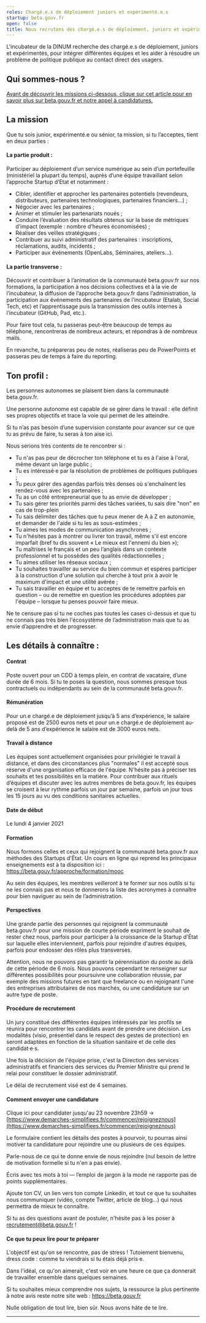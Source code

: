 ```yaml
---
roles: Chargé.e.s de déploiement juniors et expérimenté.e.s
startup: beta.gouv.fr
open: false
title: Nous recrutons des chargé.e.s de déploiement, juniors et expérimenté.e.s, pour rejoindre des produits beta.gouv.fr
---
```


L'incubateur de la DINUM recherche des chargé.e.s de déploiement, juniors et expérimentés, pour intégrer différentes équipes et les aider à résoudre un problème de politique publique au contact direct des usagers. 

## Qui sommes-nous ?
 
[Avant de découvrir les missions ci-dessous, clique sur cet article pour en savoir plus sur beta.gouv.fr et notre appel à candidatures.](https://blog.beta.gouv.fr/dinsic/2020/11/10/nous-recrutons-une-brigade-numerique/)

## La mission 
Que tu sois junior, expérimenté.e ou sénior, ta mission, si tu l’acceptes, tient en deux parties :

#### La partie produit : 
Participer au déploiement d’un service numérique au sein d’un portefeuille (ministériel la plupart du temps), auprès d’une équipe travaillant selon l’approche Startup d’Etat et notamment : 

- Cibler, identifier et approcher les partenaires potentiels (revendeurs, distributeurs, partenaires technologiques, partenaires financiers...) ;
- Négocier avec les partenaires ;
- Animer et stimuler les partenariats noués ;
- Conduire l’évaluation des résultats obtenus sur la base de métriques d’impact (exemple : nombre d’heures économisées) ;
- Réaliser des veilles stratégiques ;
- Contribuer au suivi administratif des partenaires : inscriptions, réclamations, audits, incidents ;
- Participer aux événements (OpenLabs, Séminaires, ateliers...).

#### La partie transverse : 
Découvrir et contribuer à l’animation de la communauté beta.gouv.fr sur nos formations, la participation à nos décisions collectives et à la vie de l’incubateur, la diffusion de l’approche beta.gouv.fr dans l’administration, la participation aux événements des partenaires de l’incubateur (Etalab, Social Tech, etc) et l’apprentissage puis la transmission des outils internes à l’incubateur (GitHub, Pad, etc.).

Pour faire tout cela, tu passeras peut-être beaucoup de temps au téléphone, rencontreras de nombreux acteurs, et répondras à de nombreux mails.

En revanche, tu prépareras peu de notes, réaliseras peu de PowerPoints et passeras peu de temps à faire du reporting.

## Ton profil :
Les personnes autonomes se plaisent bien dans la communauté beta.gouv.fr.

Une personne autonome est capable de se gérer dans le travail : elle définit ses propres objectifs et trace la voie qui permet de les atteindre.

Si tu n’as pas besoin d’une supervision constante pour avancer sur ce que tu as prévu de faire, tu seras à ton aise ici.

Nous serions très contents de te rencontrer si :
- Tu n'as pas peur de décrocher ton téléphone et tu es à l'aise à l'oral, même devant un large public ;
- Tu es intéressé·e par la résolution de problèmes de politiques publiques ;
- Tu peux gérer des agendas parfois très denses où s'enchaînent les rendez-vous avec les partenaires ;
- Tu as un côté entrepreneurial que tu as envie de développer ; 
- Tu sais gérer tes priorités parmi des tâches variées, tu sais dire "non" en cas de trop-plein 
- Tu sais délimiter des tâches que tu peux mener de A à Z en autonomie, et demander de l'aide si tu les as sous-estimées ;
- Tu aimes les modes de communication asynchrones ;
- Tu n'hésites pas à montrer ou livrer ton travail, même s'il est encore imparfait (bref tu dis souvent « Le mieux est l'ennemi du bien »);
- Tu maîtrises le français et un peu l’anglais dans un contexte professionnel et tu possèdes des qualités rédactionnelles ;
- Tu aimes utiliser les réseaux sociaux ; 
- Tu souhaites travailler au service du bien commun et espéres participer à la construction d'une solution qui cherche à tout prix à avoir le maximum d'impact et une utilité avérée ;
- Tu sais travailler en équipe et tu acceptes de te remettre parfois en question – ou de remettre en question les procédures adoptées par l'équipe – lorsque tu penses pouvoir faire mieux.

Ne te censure pas si tu ne coches pas toutes les cases ci-dessus et que tu ne connais pas très bien l'écosystème de l’administration mais que tu as envie d’apprendre et de progresser. 

## Les détails à connaître : 

#### Contrat
Poste ouvert pour un CDD à temps plein, en contrat de vacataire, d’une durée de 6 mois.
Si tu te poses la question, nous sommes presque tous contractuels ou indépendants au sein de la communauté beta.gouv.fr.

#### Rémunération
Pour un.e chargé.e de déploiement jusqu’à 5 ans d’expérience, le salaire proposé est de 2500 euros nets et pour un.e chargé.e de déploiement au-delà de 5 ans d’expérience le salaire est de 3000 euros nets. 

#### Travail à distance
Les équipes sont actuellement organisées pour privilégier le travail à distance, et dans des circonstances plus "normales" il est accepté sous réserve d'une organisation efficace de l'équipe. N'hésite pas à préciser tes souhaits et tes possibilités en la matière.
Pour contribuer aux rituels d’équipes et discuter avec les autres membres de beta.gouv.fr, les équipes se croisent à leur rythme parfois un jour par semaine, parfois un jour tous les 15 jours au vu des conditions sanitaires actuelles.  

#### Date de début
Le lundi 4 janvier 2021 

#### Formation
Nous formons celles et ceux qui rejoignent la communauté beta.gouv.fr aux méthodes des Startups d'État. Un cours en ligne qui reprend les principaux enseignements est à ta disposition ici : https://beta.gouv.fr/approche/formation/mooc

Au sein des équipes, les membres veilleront à te former sur nos outils si tu ne les connais pas et nous te donnerons la liste des acronymes à connaître pour bien naviguer au sein de l’administration. 

#### Perspectives
Une grande partie des personnes qui rejoignent la communauté beta.gouv.fr pour une mission de courte période expriment le souhait de rester chez nous, parfois pour participer à la croissance de la Startup d'État sur laquelle elles interviennent, parfois pour rejoindre d'autres équipes, parfois pour endosser des rôles plus transverses.

Attention, nous ne pouvons pas garantir la pérennisation du poste au delà de cette période de 6 mois. Nous pouvons cependant te renseigner sur différentes possibilités pour poursuivre une collaboration réussie, par exemple des missions futures en tant que freelance ou en rejoignant l'une des entreprises attributaires de nos marchés, ou une candidature sur un autre type de poste.

#### Procédure de recrutement
Un jury constitué des différentes équipes intéressés par les profils se réunira pour rencontrer les candidats avant de prendre une décision. Les modalités (visio, présentiel dans le respect des gestes de protection) en seront adaptées en fonction de la situation sanitaire et de celle des candidat·e·s.

Une fois la décision de l'équipe prise, c'est la Direction des services administratifs et financiers des services du Premier Ministre qui prend le relai pour constituer le dossier administratif. 

Le délai de recrutement visé est de 4 semaines. 

#### Comment envoyer une candidature 
Clique ici pour candidater jusqu'au 23 novembre 23h59 -> [https://www.demarches-simplifiees.fr/commencer/rejoigneznous](https://www.demarches-simplifiees.fr/commencer/rejoigneznous)

Le formulaire contient les détails des postes à pourvoir, tu pourras ainsi motiver ta candidature pour rejoindre une ou plusieurs de ces équipes. 

Parle-nous de ce qui te donne envie de nous rejoindre (nul besoin de lettre de motivation formelle si tu n'en a pas envie). 

Écris avec tes mots à toi — l’emploi de jargon à la mode ne rapporte pas de points supplémentaires. 

Ajoute ton CV, un lien vers ton compte Linkedin, et tout ce que tu souhaites nous communiquer (vidéo, compte Twitter, article de blog...) qui nous permettra de mieux te connaître.

Si tu as des questions avant de postuler, n'hésite pas à les poser à recrutement@beta.gouv.fr !

#### Ce que tu peux lire pour te préparer
L'objectif est qu'on se rencontre, pas de stress ! Tutoiement bienvenu, dress code : comme tu viendrais si tu étais déjà pris·e. 

Dans l'idéal, ce qu'on aimerait, c'est voir en une heure ce que ça donnerait de travailler ensemble dans quelques semaines.

Si tu souhaites mieux comprendre nos sujets, la ressource la plus pertinente à notre avis reste notre site web : https://beta.gouv.fr

Nulle obligation de tout lire, bien sûr.
Nous avons hâte de te lire.

----
